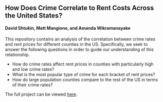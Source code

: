 ## How Does Crime Correlate to Rent Costs Across the United States?
#### David Shtukin, Matt Mangione, and Amanda Wikramanayake

This repository contains an analysis of the correlation between crime rates and rent prices for different counties in the US. Specifically, we seek to answer the following questions in order to guide our understanding of this relationship.

* How do crime rates affect rent prices in counties with particularly high and low crime rates?
* What is the most popular type of crime for each bracket of rent prices?
* How do large population counties compare to the rest of the US in terms of their crime rates?

The full project can be viewed [here](https://mjmangione.shinyapps.io/rent_vs_crime_final/).

